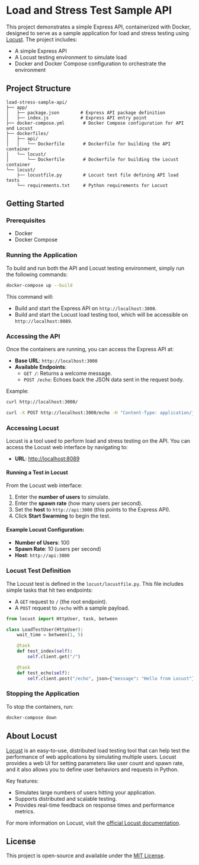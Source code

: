 
# Load and Stress Test Sample API

This project demonstrates a simple Express API, containerized with Docker, designed to serve as a sample application for load and stress testing using [Locust](https://locust.io/). The project includes:

- A simple Express API
- A Locust testing environment to simulate load
- Docker and Docker Compose configuration to orchestrate the environment

## Project Structure

```plaintext
load-stress-sample-api/
├── app/
│   ├── package.json        # Express API package definition
│   ├── index.js            # Express API entry point
├── docker-compose.yml       # Docker Compose configuration for API and Locust
├── dockerfiles/
│   ├── api/
│   │   └── Dockerfile       # Dockerfile for building the API container
│   └── locust/
│       └── Dockerfile       # Dockerfile for building the Locust container
└── locust/
    ├── locustfile.py        # Locust test file defining API load tests
    └── requirements.txt     # Python requirements for Locust
```

## Getting Started

### Prerequisites

- Docker
- Docker Compose

### Running the Application

To build and run both the API and Locust testing environment, simply run the following commands:

```bash
docker-compose up --build
```

This command will:
- Build and start the Express API on `http://localhost:3000`.
- Build and start the Locust load testing tool, which will be accessible on `http://localhost:8089`.

### Accessing the API

Once the containers are running, you can access the Express API at:

- **Base URL**: `http://localhost:3000`
- **Available Endpoints**:
  - `GET /`: Returns a welcome message.
  - `POST /echo`: Echoes back the JSON data sent in the request body.

Example:
```bash
curl http://localhost:3000/
```

```bash
curl -X POST http://localhost:3000/echo -H "Content-Type: application/json" -d '{"message": "Hello from Locust"}'
```

### Accessing Locust

Locust is a tool used to perform load and stress testing on the API. You can access the Locust web interface by navigating to:

- **URL**: [http://localhost:8089](http://localhost:8089)

#### Running a Test in Locust

From the Locust web interface:
1. Enter the **number of users** to simulate.
2. Enter the **spawn rate** (how many users per second).
3. Set the **host** to `http://api:3000` (this points to the Express API).
4. Click **Start Swarming** to begin the test.

#### Example Locust Configuration:
- **Number of Users**: 100
- **Spawn Rate**: 10 (users per second)
- **Host**: `http://api:3000`

### Locust Test Definition

The Locust test is defined in the `locust/locustfile.py`. This file includes simple tasks that hit two endpoints:
- A `GET` request to `/` (the root endpoint).
- A `POST` request to `/echo` with a sample payload.

```python
from locust import HttpUser, task, between

class LoadTestUser(HttpUser):
    wait_time = between(1, 5)

    @task
    def test_index(self):
        self.client.get("/")

    @task
    def test_echo(self):
        self.client.post("/echo", json={"message": "Hello from Locust"})
```

### Stopping the Application

To stop the containers, run:

```bash
docker-compose down
```

## About Locust

[Locust](https://locust.io/) is an easy-to-use, distributed load testing tool that can help test the performance of web applications by simulating multiple users. Locust provides a web UI for setting parameters like user count and spawn rate, and it also allows you to define user behaviors and requests in Python.

Key features:
- Simulates large numbers of users hitting your application.
- Supports distributed and scalable testing.
- Provides real-time feedback on response times and performance metrics.

For more information on Locust, visit the [official Locust documentation](https://docs.locust.io/).

## License

This project is open-source and available under the [MIT License](LICENSE).
